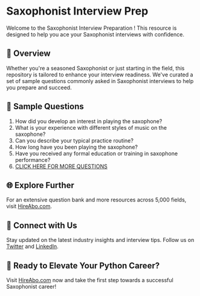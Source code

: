 # Saxophonist Interview Prep

Welcome to the Saxophonist Interview Preparation ! This resource is designed to help you ace your Saxophonist interviews with confidence.

## 🚀 Overview

Whether you're a seasoned Saxophonist or just starting in the field, this repository is tailored to enhance your interview readiness. We've curated a set of sample questions commonly asked in Saxophonist interviews to help you prepare and succeed.

## 📝 Sample Questions

1. How did you develop an interest in playing the saxophone?
2. What is your experience with different styles of music on the saxophone?
3. Can you describe your typical practice routine?
4. How long have you been playing the saxophone?
5. Have you received any formal education or training in saxophone performance?
6. [CLICK HERE FOR MORE QUESTIONS](https://hireabo.com/job/16_1_35/Saxophonist)

## 🌐 Explore Further

For an extensive question bank and more resources across 5,000 fields, visit [HireAbo.com](https://www.hireabo.com).

## 📱 Connect with Us

Stay updated on the latest industry insights and interview tips. Follow us on [Twitter](https://twitter.com/hireabo) and [LinkedIn](https://www.linkedin.com/in/hire-abo-3609972a8/).

## 🚀 Ready to Elevate Your Python Career?

Visit [HireAbo.com](https://www.hireabo.com) now and take the first step towards a successful Saxophonist career!